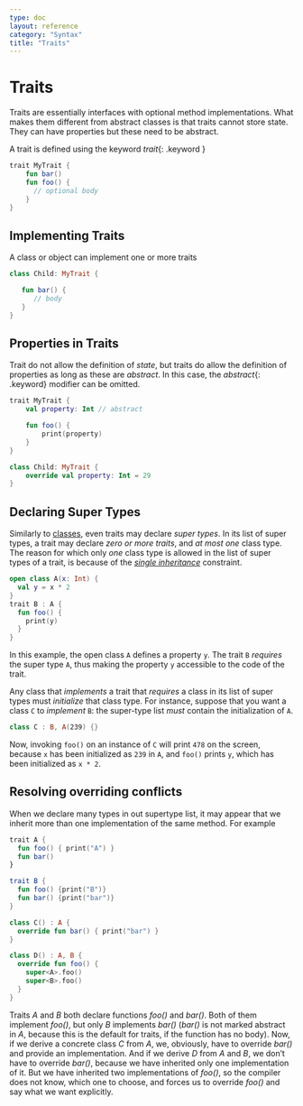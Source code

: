 ```yaml
---
type: doc
layout: reference
category: "Syntax"
title: "Traits"
---
```


# Traits

Traits are essentially interfaces with optional method implementations. What makes them different from abstract classes is that traits
cannot store state. They can have properties but these need to be abstract.

A trait is defined using the keyword *trait*{: .keyword }

``` kotlin
trait MyTrait {
    fun bar()
    fun foo() {
      // optional body
    }
}
```

## Implementing Traits

A class or object can implement one or more traits

``` kotlin
class Child: MyTrait {

   fun bar() {
      // body
   }
}
```

## Properties in Traits

Trait do not allow the definition of *state*, but traits do allow the definition of properties as long as these are *abstract*. In this case, the *abstract*{: .keyword} modifier can be omitted.

``` kotlin
trait MyTrait {
    val property: Int // abstract

    fun foo() {
        print(property)
    }
}

class Child: MyTrait {
    override val property: Int = 29
}
```

## Declaring Super Types

Similarly to [classes](classes.html#inheritance), even traits may declare *super types*. In its list of super types, a trait may declare *zero or more traits*, and *at most one* class type. 
The reason for which only *one* class type is allowed in the list of super types of a trait, is because of the [*single inheritance*](classes.html#inheritance) constraint.

``` kotlin
open class A(x: Int) {
  val y = x * 2
}
trait B : A {
  fun foo() {
    print(y)
  }
}
```




In this example, the open class `A` defines a property `y`.
The trait `B` *requires* the super type `A`, thus making the property `y` accessible to the code of the trait.

Any class that *implements* a trait that *requires* a class in its list of super types must *initialize* that class type. For instance, suppose that you want a class `C` to *implement* `B`: the super-type list *must* contain the initialization of `A`.

``` kotlin
class C : B, A(239) {}
```

Now, invoking `foo()` on an instance of `C` will print `478` on the screen, because `x` has been initialized as `239` in `A`, and `foo()` prints `y`, which has been initialized as `x * 2`.

## Resolving overriding conflicts

When we declare many types in out supertype list, it may appear that we inherit more than one implementation of the same method. For example

``` kotlin
trait A {
  fun foo() { print("A") }
  fun bar()
}

trait B {
  fun foo() {print("B")}
  fun bar() {print("bar")}
}

class C() : A {
  override fun bar() { print("bar") }
}

class D() : A, B {
  override fun foo() {
    super<A>.foo()
    super<B>.foo()
  }
}
```

Traits *A* and *B* both declare functions *foo()* and *bar()*. Both of them implement *foo()*, but only *B* implements *bar()* (*bar()* is not marked abstract in *A*,
because this is the default for traits, if the function has no body). Now, if we derive a concrete class *C* from *A*, we, obviously, have to override *bar()* and provide
an implementation. And if we derive *D* from *A* and *B*, we don’t have to override *bar()*, because we have inherited only one implementation of it.
But we have inherited two implementations of *foo()*, so the compiler does not know, which one to choose, and forces us to override *foo()* and say what we want explicitly.